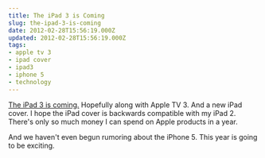 ```yaml
---
title: The iPad 3 is Coming
slug: the-ipad-3-is-coming
date: 2012-02-28T15:56:19.000Z
updated: 2012-02-28T15:56:19.000Z
tags:
- apple tv 3
- ipad cover
- ipad3
- iphone 5
- technology
---
```


<a href='http://www.loopinsight.com/2012/02/28/apple-announces-ipad-event-for-march-7-in-san-francisco/'>The iPad 3 is coming.</a>  Hopefully along with Apple TV 3.  And a new iPad cover.  I hope the iPad cover is backwards compatible with my iPad 2.  There's only so much money I can spend on Apple products in a year.

And we haven't even begun rumoring about the iPhone 5.  This year is going to be exciting.

